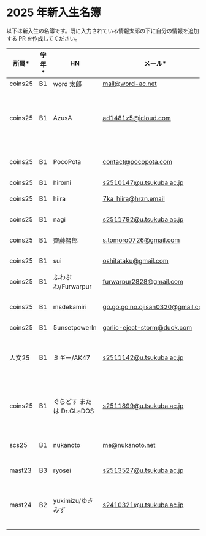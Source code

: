 # 2025 年新入生名簿

以下は新入生の名簿です。既に入力されている情報太郎の下に自分の情報を追加する PR を作成してください。

| 所属\*  | 学年\* | HN        | メール\*         | Twitter       | コメント   |
| ------- | ------ | --------- | ---------------- | ------------- | ---------- |
| coins25 | B1     | word 太郎 | mail@word-ac.net | @word_tsukuba | 頑張ります |
| coins25 | B1     | AzusA | ad1481z5@icloud.com | @azusa_coins25 | 文才はありませんが、文才をつけたい意欲はあります。頑張り〼. |
| coins25 | B1     | PocoPota | contact@pocopota.com | @PocoPota_io | 皆さんよろしくお願いします！ |
| coins25 | B1 | hiromi | s2510147@u.tsukuba.ac.jp |なし | がんばるます |
| coins25 | B1     | hiira    | 7ka_hiira@hrzn.email | @7ka_hiira | がんばります! |
| coins25 | B1     | nagi | s2511792@u.tsukuba.ac.jp | @nagi_kinwagiwa | 面白い記事書きます！ |
| coins25 | B1     | 齋藤智郎 | s.tomoro0726@gmail.com | @Tomo02721601 | 研究がんばります。 |
| coins25 | B1     | sui | oshitataku@gmail.com | @suisui_loos | よろしくお願いします。 |
| coins25 | B1     | ふわぷわ/Furwarpur | furwarpur2828@gmail.com | @Furwarpur | pc初心者 | 
| coins25 | B1     | msdekamiri | go.go.go.no.ojisan0320@gmail.com | @aoMgFueCgT88071 | ついていけるよう頑張ります。 | 
| coins25 | B1     | 5unsetpowerln | garlic-eject-storm@duck.com | @5unsetpowerln | よろしくね |
| 人文25  | B1     | ミギー/AK47 | s2511142@u.tsukuba.ac.jp | @lb_migii_itf/@ast_ak47 | FullStuck園児にゃーです。よろしくお願いします。 |
| coins25 | B1     | ぐらどす または Dr.GLaDOS | s2511899@u.tsukuba.ac.jp | @DrMSGLaDOS6 | インフラと古のマシンをしばきます，よろしくお願いします |
|  scs25  | B1     | nukanoto | me@nukanoto.net | @nukanoto | よろしくお願いします！！！！！ |
| mast23  | B3     | ryosei | s2513527@u.tsukuba.ac.jp | @r67018 | よろすすお願いします |
| mast24 | B2     | yukimizu/ゆきみず | s2410321@u.tsukuba.ac.jp | @yukimizu7189 | 同人誌とカメラとコスプレ。二次元美少女枠やれます。 |
